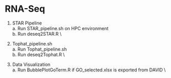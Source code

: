 # RNA-Seq

1. STAR Pipeline \
a. Run STAR_pipeline.sh on HPC environment \
b. Run deseq2STAR.R \

2. Tophat_pipeline.sh \
a. Run Tophat_pipeline.sh \
b. Run deseq2Tophat.R \

3. Data Visualization \
a. Run BubblePlotGoTerm.R if GO_selected.xlsx is exported from DAVID \
